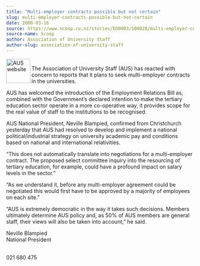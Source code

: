 ```yaml
---
title: "Multi-employer contracts possible but not certain"
slug: multi-employer-contracts-possible-but-not-certain
date: 2000-03-16
source: https://www.scoop.co.nz/stories/ED0003/S00028/multi-employer-contracts-possible-but-not-certain.htm
source-name: Scoop
author: Association of University Staff
author-slug: association-of-university-staff
---
```


<p><img align="left" width="65" height="65" src="http://www.aus.ac.nz/graphics/auslogo.gif" alt="AUS website" border="0"><br>The Association of
University Staff (AUS) has reacted with concern to reports
that it plans to seek multi-employer contracts in the
universities.</p>

<p>AUS has welcomed the introduction of the
Employment Relations Bill as, combined with the Government’s
declared intention to make the tertiary education sector
operate in a more co-operative way, it provides scope for
the real value of staff to the institutions to be
recognised.</p>

<p>AUS National President, Neville Blampied,
confirmed from Christchurch yesterday that AUS had resolved
to develop and implement a national political/industrial
strategy on university academic pay and conditions based on
national and international relativities.<p>

<p>“This does not
automatically translate into negotiations for a
multi-employer contract.  The proposed select committee
inquiry into the resourcing of tertiary education, for
example, could have a profound impact on salary levels in
the sector.”</p>

<p>“As we understand it, before any
multi-employer agreement could be negotiated this would
first have to be approved by a majority of employees on each
site.”<p>

<p>“AUS is extremely democratic in the way it takes
such decisions. Members ultimately determine AUS policy and,
as 50% of AUS members are general staff, their views will
also be taken into account,” he said.</p>



<p>Neville
Blampied<br>National President</p>

<p><br>021 680
475</p>  